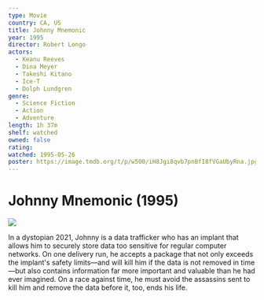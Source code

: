 ```yaml
---
type: Movie
country: CA, US
title: Johnny Mnemonic
year: 1995
director: Robert Longo
actors:
  - Keanu Reeves
  - Dina Meyer
  - Takeshi Kitano
  - Ice-T
  - Dolph Lundgren
genre:
  - Science Fiction
  - Action
  - Adventure
length: 1h 37m
shelf: watched
owned: false
rating:
watched: 1995-05-26
poster: https://image.tmdb.org/t/p/w500/iH8Jgi8qvb7pnBfI8fVGaUbyRna.jpg
---
```


# Johnny Mnemonic (1995)

![](https://image.tmdb.org/t/p/w500/iH8Jgi8qvb7pnBfI8fVGaUbyRna.jpg)

In a dystopian 2021, Johnny is a data trafficker who has an implant that allows him to securely store data too sensitive for regular computer networks. On one delivery run, he accepts a package that not only exceeds the implant's safety limits—and will kill him if the data is not removed in time—but also contains information far more important and valuable than he had ever imagined. On a race against time, he must avoid the assassins sent to kill him and remove the data before it, too, ends his life.